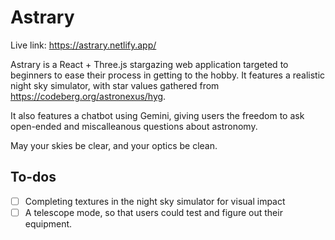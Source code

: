 # Astrary

Live link: https://astrary.netlify.app/

Astrary is a React + Three.js stargazing web application targeted to beginners to ease their process in getting to the hobby. It features a realistic night sky simulator, with star values gathered from https://codeberg.org/astronexus/hyg.

It also features a chatbot using Gemini, giving users the freedom to ask open-ended and miscalleanous questions about astronomy.

May your skies be clear, and your optics be clean.

## To-dos

- [ ] Completing textures in the night sky simulator for visual impact
- [ ] A telescope mode, so that users could test and figure out their equipment.

